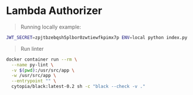 # Lambda Authorizer

> Running locally example:

```bash
JWT_SECRET=zpjtbzebqsh5plbor0zwtiewfkpimx7p ENV=local python index.py
```

> Run linter

```bash
docker container run --rm \
  --name py-lint \
  -v $(pwd):/usr/src/app \
  -w /usr/src/app \
  --entrypoint "" \
  cytopia/black:latest-0.2 sh -c "black --check -v ."
```
